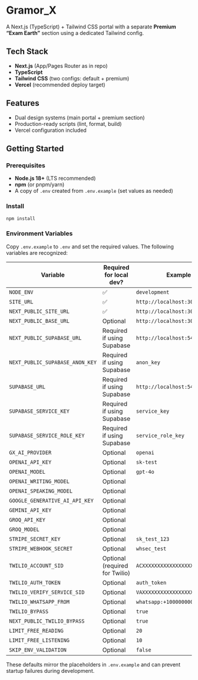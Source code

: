 # Gramor_X

A Next.js (TypeScript) + Tailwind CSS portal with a separate **Premium “Exam Earth”** section using a dedicated Tailwind config.

## Tech Stack
- **Next.js** (App/Pages Router as in repo)
- **TypeScript**
- **Tailwind CSS** (two configs: default + premium)
- **Vercel** (recommended deploy target)

## Features
- Dual design systems (main portal + premium section)
- Production-ready scripts (lint, format, build)
- Vercel configuration included

## Getting Started

### Prerequisites
- **Node.js 18+** (LTS recommended)
- **npm** (or pnpm/yarn)
- A copy of `.env` created from `.env.example` (set values as needed)

### Install
```bash
npm install
```

### Environment Variables
Copy `.env.example` to `.env` and set the required values. The following variables are recognized:

| Variable | Required for local dev? | Example value |
| --- | --- | --- |
| `NODE_ENV` | ✅ | `development` |
| `SITE_URL` | ✅ | `http://localhost:3000` |
| `NEXT_PUBLIC_SITE_URL` | ✅ | `http://localhost:3000` |
| `NEXT_PUBLIC_BASE_URL` | Optional | `http://localhost:3000` |
| `NEXT_PUBLIC_SUPABASE_URL` | Required if using Supabase | `http://localhost:54321` |
| `NEXT_PUBLIC_SUPABASE_ANON_KEY` | Required if using Supabase | `anon_key` |
| `SUPABASE_URL` | Required if using Supabase | `http://localhost:54321` |
| `SUPABASE_SERVICE_KEY` | Required if using Supabase | `service_key` |
| `SUPABASE_SERVICE_ROLE_KEY` | Required if using Supabase | `service_role_key` |
| `GX_AI_PROVIDER` | Optional | `openai` |
| `OPENAI_API_KEY` | Optional | `sk-test` |
| `OPENAI_MODEL` | Optional | `gpt-4o` |
| `OPENAI_WRITING_MODEL` | Optional |  |
| `OPENAI_SPEAKING_MODEL` | Optional |  |
| `GOOGLE_GENERATIVE_AI_API_KEY` | Optional |  |
| `GEMINI_API_KEY` | Optional |  |
| `GROQ_API_KEY` | Optional |  |
| `GROQ_MODEL` | Optional |  |
| `STRIPE_SECRET_KEY` | Optional | `sk_test_123` |
| `STRIPE_WEBHOOK_SECRET` | Optional | `whsec_test` |
| `TWILIO_ACCOUNT_SID` | Optional (required for Twilio) | `ACXXXXXXXXXXXXXXXXXXXXXXXXXXXXXXXX` |
| `TWILIO_AUTH_TOKEN` | Optional | `auth_token` |
| `TWILIO_VERIFY_SERVICE_SID` | Optional | `VAXXXXXXXXXXXXXXXXXXXXXXXXXXXXXXXX` |
| `TWILIO_WHATSAPP_FROM` | Optional | `whatsapp:+10000000000` |
| `TWILIO_BYPASS` | Optional | `true` |
| `NEXT_PUBLIC_TWILIO_BYPASS` | Optional | `true` |
| `LIMIT_FREE_READING` | Optional | `20` |
| `LIMIT_FREE_LISTENING` | Optional | `10` |
| `SKIP_ENV_VALIDATION` | Optional | `false` |

These defaults mirror the placeholders in `.env.example` and can prevent startup failures during development.

